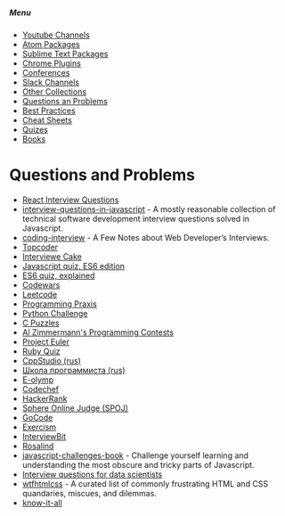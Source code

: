 ##### Menu
* [Youtube Channels](https://github.com/Deeech/it-collection/blob/master/YoutubeChannels.md)
* [Atom Packages](https://github.com/Deeech/it-collection/blob/master/AtomPackages.md)
* [Sublime Text Packages](https://github.com/Deeech/it-collection/blob/master/SublimePackages.md)
* [Chrome Plugins](https://github.com/Deeech/it-collection/blob/master/ChromePlugins.md)
* [Conferences](https://github.com/Deeech/it-collection/blob/master/Conferences.md)
* [Slack Channels](https://github.com/Deeech/it-collection/blob/master/SlackChannels.md)
* [Other Collections](https://github.com/Deeech/it-collection/blob/master/OtherCollections.md)
* [Questions an Problems](https://github.com/Deeech/it-collection/blob/master/QuestsAndProblms.md)
* [Best Practices](https://github.com/Deeech/it-collection/blob/master/BestPractices.md)
* [Cheat Sheets](https://github.com/Deeech/it-collection/blob/master/CheatSheets.md)
* [Quizes](https://github.com/Deeech/it-collection/blob/master/Quizes.md)
* [Books](https://github.com/Deeech/it-collection/blob/master/Books.md)


# Questions and Problems
* [React Interview Questions](https://tylermcginnis.com/react-interview-questions/)
* [interview-questions-in-javascript](https://github.com/kennymkchan/interview-questions-in-javascript) - A mostly reasonable collection of technical software development interview questions solved in Javascript.
* [coding-interview](http://blog.sapegin.me/all/coding-interview) - A Few Notes about Web Developer’s Interviews.
* [Topcoder](https://www.topcoder.com/)
* [Interviewe Cake](https://www.interviewcake.com/)
* [Javascript quiz. ES6 edition](http://perfectionkills.com/javascript-quiz-es6/)
* [ES6 quiz, explained](https://gist.github.com/DmitrySoshnikov/3928607cb8fdba42e712)
* [Codewars](https://www.codewars.com/)
* [Leetcode](https://leetcode.com/)
* [Programming Praxis](https://programmingpraxis.com/)
* [Python Challenge](http://www.pythonchallenge.com/)
* [C Puzzles](http://www.gowrikumar.com/c/index.php)
* [Al Zimmermann's Programming Contests](http://azspcs.com/)
* [Project Euler](https://projecteuler.net/)
* [Ruby Quiz](http://rubyquiz.com/)
* [CppStudio (rus)](http://cppstudio.com/cat/285/)
* [Школа программиста (rus)](http://acmp.ru/)
* [E-olymp](https://www.e-olymp.com/)
* [Codechef](https://empireofcode.com/)
* [HackerRank](https://www.hackerrank.com/)
* [Sphere Online Judge (SPOJ)](http://www.spoj.com/)
* [GoCode](http://gocode.io/)
* [Exercism](http://exercism.io/)
* [InterviewBit](https://www.interviewbit.com/)
* [Rosalind](http://rosalind.info/problems/locations/)
* [javascript-challenges-book](https://github.com/tcorral/javascript-challenges-book) - Challenge yourself learning and understanding the most obscure and tricky parts of Javascript.
* [Interview questions for data scientists](https://shapescience.xyz/blog/interview-questions-for-data-scientists/)
* [wtfhtmlcss](http://wtfhtmlcss.com/#doctype) - A curated list of commonly frustrating HTML and CSS quandaries, miscues, and dilemmas.
* [know-it-all](https://know-it-all.io/)
